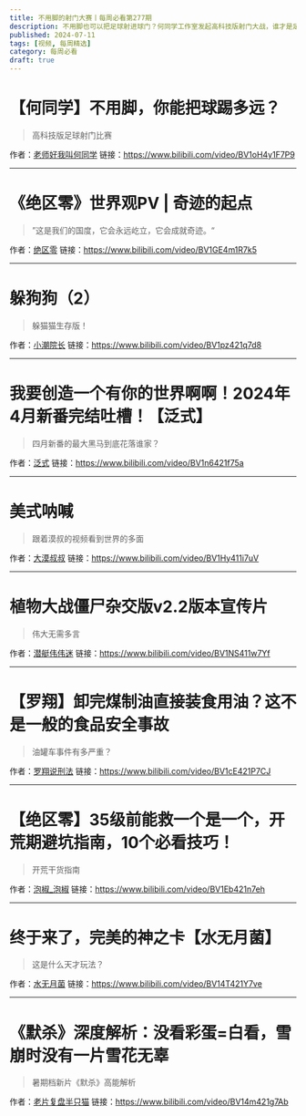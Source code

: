 ```yaml
---
title: 不用脚的射门大赛丨每周必看第277期
description: 不用脚也可以把足球射进球门？何同学工作室发起高科技版射门大战，谁才是足球外挂之王？
published: 2024-07-11
tags: [视频, 每周精选]
category: 每周必看
draft: true
---
```


# 【何同学】不用脚，你能把球踢多远？
> 高科技版足球射门比赛

作者：[老师好我叫何同学](https://space.bilibili.com/163637592)
链接：https://www.bilibili.com/video/BV1oH4y1F7P9

---

# 《绝区零》世界观PV | 奇迹的起点
> ”这是我们的国度，它会永远屹立，它会成就奇迹。“

作者：[绝区零](https://space.bilibili.com/1636034895)
链接：https://www.bilibili.com/video/BV1GE4m1R7k5

---

# 躲狗狗（2）
> 躲猫猫生存版！

作者：[小潮院长](https://space.bilibili.com/5970160)
链接：https://www.bilibili.com/video/BV1pz421q7d8

---

# 我要创造一个有你的世界啊啊！2024年4月新番完结吐槽！【泛式】
> 四月新番的最大黑马到底花落谁家？

作者：[泛式](https://space.bilibili.com/63231)
链接：https://www.bilibili.com/video/BV1n6421f75a

---

# 美式呐喊
> 跟着漠叔的视频看到世界的多面

作者：[大漠叔叔](https://space.bilibili.com/67141499)
链接：https://www.bilibili.com/video/BV1Hy411i7uV

---

# 植物大战僵尸杂交版v2.2版本宣传片
> 伟大无需多言

作者：[潜艇伟伟迷](https://space.bilibili.com/97213827)
链接：https://www.bilibili.com/video/BV1NS411w7Yf

---

# 【罗翔】卸完煤制油直接装食用油？这不是一般的食品安全事故
> 油罐车事件有多严重？

作者：[罗翔说刑法](https://space.bilibili.com/517327498)
链接：https://www.bilibili.com/video/BV1cE421P7CJ

---

# 【绝区零】35级前能救一个是一个，开荒期避坑指南，10个必看技巧！
> 开荒干货指南

作者：[泡椒_泡椒](https://space.bilibili.com/7503663)
链接：https://www.bilibili.com/video/BV1Eb421n7eh

---

# 终于来了，完美的神之卡【水无月菌】
> 这是什么天才玩法？

作者：[水无月菌](https://space.bilibili.com/1958342)
链接：https://www.bilibili.com/video/BV14T421Y7ve

---

# 《默杀》深度解析：没看彩蛋=白看，雪崩时没有一片雪花无辜
> 暑期档新片《默杀》高能解析

作者：[老片复盘半只猫](https://space.bilibili.com/494322888)
链接：https://www.bilibili.com/video/BV14m421g7Ab

